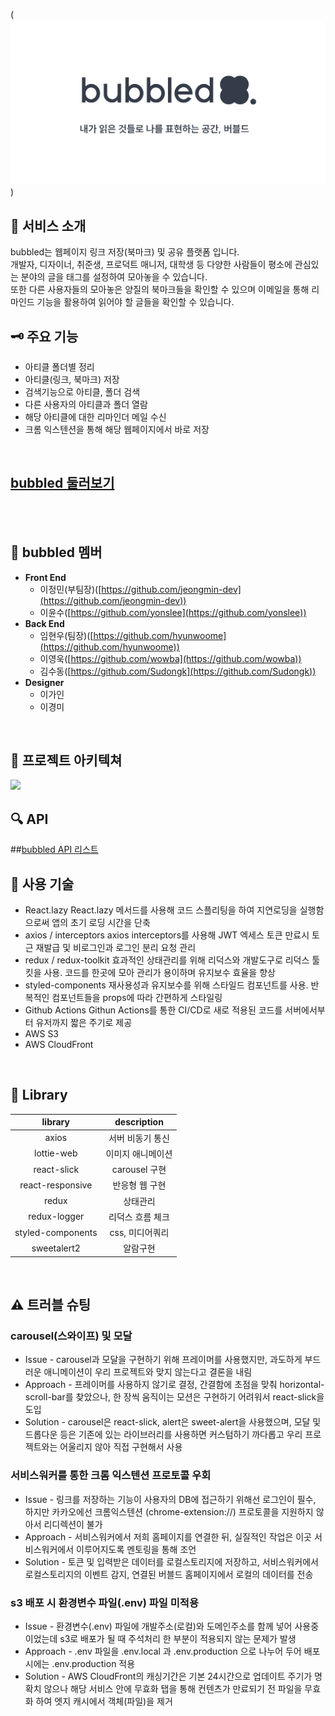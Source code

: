 (<img src="./public/images/ogBubbled.png" />)
<br />

## 🌟 서비스 소개
bubbled는 웹페이지 링크 저장(북마크) 및 공유 플랫폼 입니다.  
개발자, 디자이너, 취준생, 프로덕트 매니저, 대학생 등 다양한 사람들이 평소에 관심있는 분야의 글을 태그를 설정하여 모아놓을 수 있습니다.  
또한 다른 사용자들의 모아놓은 양질의 북마크들을 확인할 수 있으며 이메일을 통해 리마인드 기능을 활용하여 읽어야 할 글들을 확인할 수 있습니다.
<br />

## 🗝️ 주요 기능
- 아티클 폴더별 정리
- 아티클(링크, 북마크) 저장
- 검색기능으로 아티클, 폴더 검색
- 다른 사용자의 아티클과 폴더 열람
- 해당 아티클에 대한 리마인더 메일 수신
- 크롬 익스텐션을 통해 해당 웹페이지에서 바로 저장
<br />

## [bubbled 둘러보기](https://bubbled.at)
<br />
<br />

## 👫 bubbled 멤버
- **Front End**
    - 이정민(부팀장)([https://github.com/jeongmin-dev](https://github.com/jeongmin-dev))
    - 이윤수([https://github.com/yonslee](https://github.com/yonslee))
- **Back End**
    - 임현우(팀장)([https://github.com/hyunwoome](https://github.com/hyunwoome))
    - 이영욱([https://github.com/wowba](https://github.com/wowba))
    - 김수동([https://github.com/Sudongk](https://github.com/Sudongk))
- **Designer**
    - 이가인
    - 이경미
<br />

## 🏢 프로젝트 아키텍쳐
![](https://user-images.githubusercontent.com/76833697/161889252-2fa7d4f9-da8f-4b8f-8a94-78f6f2b83545.png)
<br />

## 🔍  API
##[bubbled API 리스트](https://jlog.notion.site/fd1d1c5c6a3c42bbbfe18d4cf029c284?v=e7f88371b99b4da895856e98dc20432a)
<br />

## 🔧 사용 기술
- React.lazy
  React.lazy 메서드를 사용해 코드 스플리팅을 하여 지연로딩을 실행함으로써 앱의 초기 로딩 시간을 단축
- axios / interceptors
  axios interceptors를 사용해 JWT 엑세스 토큰 만료시 토근 재발급 및 비로그인과 로그인 분리 요청 관리
- redux / redux-toolkit
  효과적인 상태관리를 위해 리덕스와 개발도구로 리덕스 툴킷을 사용. 코드를 한곳에 모아 관리가 용이하며 유지보수 효율을 향상
- styled-components
  재사용성과 유지보수를 위해 스타일드 컴포넌트를 사용. 반복적인 컴포넌트들을 props에 따라 간편하게 스타일링
- Github Actions
  Githun Actions를 통한 CI/CD로 새로 적용된 코드를 서버에서부터 유저까지 짧은 주기로 제공
- AWS S3
- AWS CloudFront
<br />

## 📌 Library

|       library     |   description   |
|:-----------------:|:---------------:|
|        axios      |   서버 비동기 통신  |
|    lottie-web     |  이미지 애니메이션  |
|    react-slick    |  carousel 구현   |
|  react-responsive |   반응형 웹 구현   |
|       redux       |     상태관리      |
|    redux-logger   |  리덕스 흐름 체크   |
| styled-components |  css, 미디어쿼리  |
|     sweetalert2   |     알람구현     |
<br />

## ⚠️ 트러블 슈팅

### carousel(스와이프) 및 모달
- Issue - carousel과 모달을 구현하기 위해 프레이머를 사용했지만,
 과도하게 부드러운 애니메이션이 우리 프로젝트와 맞지 않는다고 결론을 내림
- Approach - 프레이머를 사용하지 않기로 결정, 간결함에 초점을 맞춰 horizontal-scroll-bar를 찾았으나,
		한 장씩 움직이는 모션은 구현하기 어려워서 react-slick을 도입
- Solution - carousel은 react-slick, alert은 sweet-alert을 사용했으며, 
	       모달 및 드롭다운 등은 기존에 있는 라이브러리를 사용하면 커스텀하기 까다롭고 
	       우리 프로젝트와는 어울리지 않아 직접 구현해서 사용

### 서비스워커를 통한 크롬 익스텐션 프로토콜 우회
- Issue - 링크를 저장하는 기능이 사용자의 DB에 접근하기 위해선 로그인이 필수, 하지만 카카오에선
	  크롬익스텐션 (chrome-extension://) 프로토콜을 지원하지 않아서 리디렉션이 불가
- Approach - 서비스워커에서 저희 홈페이지를 연결한 뒤, 실질적인 작업은 이곳 서비스워커에서 이루어지도록 멘토링을 통해 조언
- Solution - 토큰 및 입력받은 데이터를 로컬스토리지에 저장하고, 서비스워커에서 로컬스토리지의 이벤트 감지, 연결된 버블드 홈페이지에서 로컬의 데이터를 전송

### s3 배포 시 환경변수 파일(.env) 파일 미적용
- Issue - 환경변수(.env) 파일에 개발주소(로컬)와 도메인주소를 함께 넣어 사용중이었는데 s3로 배포가 될 때 주석처리 한 부분이 적용되지 않는 문제가 발생
- Approach - .env 파일을 .env.local 과 .env.production 으로 나누어 두어 배포시에는 .env.production 적용
- Solution - AWS CloudFront의 캐싱기간은 기본 24시간으로 업데이트 주기가 명확치 않으나 해당 서비스 안에 무효화 탭을 통해 컨텐츠가 만료되기 전 파일을 무효화 하여 엣지 캐시에서 객체(파일)을 제거
